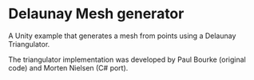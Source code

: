 # Delaunay Mesh generator

A Unity example that generates a mesh from points using a Delaunay Triangulator.

The triangulator implementation was developed by Paul Bourke (original code) and Morten Nielsen (C# port).

